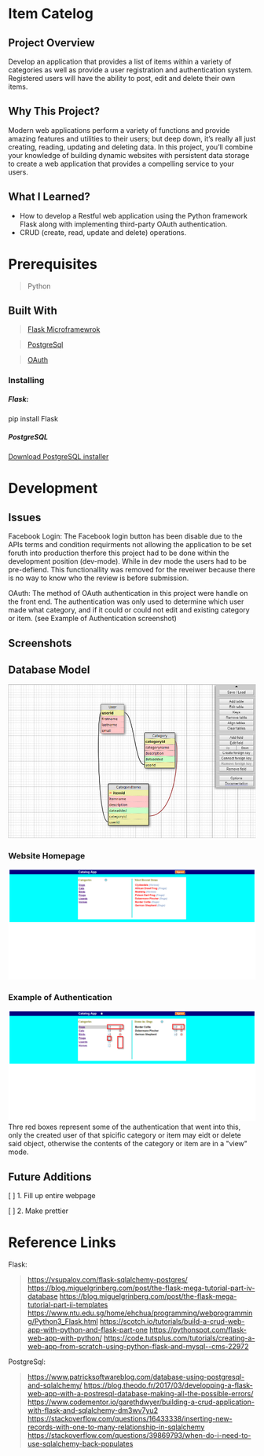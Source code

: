 # Item Catelog 

## Project Overview
Develop an application that provides a list of items within a variety of categories as well as provide a user registration and authentication system. Registered users will have the ability to post, edit and delete their own items.


## Why This Project?
Modern web applications perform a variety of functions and provide amazing features and utilities to their users; but deep down, it’s really all just creating, reading, updating and deleting data. In this project, you’ll combine your knowledge of building dynamic websites with persistent data storage to create a web application that provides a compelling service to your users.


## What I Learned?
- How to develop a Restful web application using the Python framework Flask along with implementing third-party OAuth authentication. 
- CRUD (create, read, update and delete) operations.

# Prerequisites

 > Python
 
## Built With 
>[Flask Microframewrok](http://flask.pocoo.org/)

>[PostgreSql](https://www.postgresql.org/)

>[OAuth](https://oauth.net/code/python/)

### Installing
##### Flask: 
pip install Flask

##### PostgreSQL
[Download PostgreSQL installer](http://www.postgresqltutorial.com/install-postgresql/)


# Development

## Issues
Facebook Login: The Facebook login button has been disable due to the APIs terms and condition requirments not allowing the application to be set foruth into production therfore this project had to be done within the development position (dev-mode). While in dev mode the users had to be pre-defiend. This functionallity was removed for the reveiwer because there is no way to know who the review is before submission. 

OAuth: The method of OAuth authentication in this project were handle on the front end. The authentication was only used to determine which user made what category, and if it could or could not edit and existing category or item. (see Example of Authentication screenshot)

## Screenshots
## Database Model 
<img src="ScreenShots/database_model.jpg">

### Website Homepage
<img src="ScreenShots/pic0.jpg">

### Example of Authentication
<img src="ScreenShots/pic1.jpg">
Thre red boxes represent some of the authentication that went into this, only the created user of that spicific category or item may eidt or delete said object, otherwise the contents of the category or item are in a "view" mode.

## Future Additions
[ ] 1. Fill up entire webpage

[ ] 2. Make prettier
# Reference Links
Flask:
> https://vsupalov.com/flask-sqlalchemy-postgres/
https://blog.miguelgrinberg.com/post/the-flask-mega-tutorial-part-iv-database
https://blog.miguelgrinberg.com/post/the-flask-mega-tutorial-part-ii-templates
https://www.ntu.edu.sg/home/ehchua/programming/webprogramming/Python3_Flask.html
https://scotch.io/tutorials/build-a-crud-web-app-with-python-and-flask-part-one
https://pythonspot.com/flask-web-app-with-python/
https://code.tutsplus.com/tutorials/creating-a-web-app-from-scratch-using-python-flask-and-mysql--cms-22972

PostgreSql:
> https://www.patricksoftwareblog.com/database-using-postgresql-and-sqlalchemy/
https://blog.theodo.fr/2017/03/developping-a-flask-web-app-with-a-postresql-database-making-all-the-possible-errors/
https://www.codementor.io/garethdwyer/building-a-crud-application-with-flask-and-sqlalchemy-dm3wv7yu2
https://stackoverflow.com/questions/16433338/inserting-new-records-with-one-to-many-relationship-in-sqlalchemy
https://stackoverflow.com/questions/39869793/when-do-i-need-to-use-sqlalchemy-back-populates








